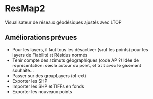 # ResMap2
Visualisateur de réseaux géodésiques ajustés avec LTOP



## Améliorations prévues
- Pour les layers, il faut tous les désactiver (sauf les points) pour les layers de Fiabilité et Résidus normés
- Tenir compte des azimuts géographiques (code AP ?)
Idée de représentation: cercle autour du point, et trait avec le gisement souhaité...
- Passer sur des groupLayers (ol-ext)
- Exporter les SHP
- Importer les SHP et TIFFs en fonds
- Exporter les nouveaux points
